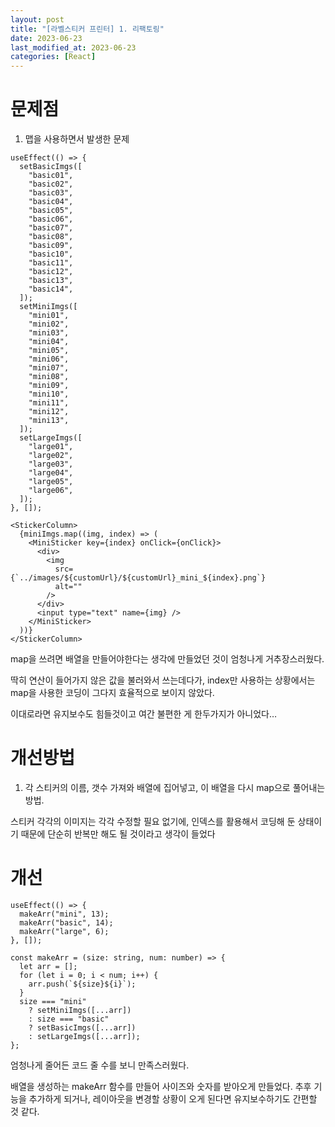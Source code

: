 ```yaml
---
layout: post
title: "[라벨스티커 프린터] 1. 리팩토링"
date: 2023-06-23
last_modified_at: 2023-06-23
categories: [React]
---
```


# 문제점

1. 맵을 사용하면서 발생한 문제

```tsx
useEffect(() => {
  setBasicImgs([
    "basic01",
    "basic02",
    "basic03",
    "basic04",
    "basic05",
    "basic06",
    "basic07",
    "basic08",
    "basic09",
    "basic10",
    "basic11",
    "basic12",
    "basic13",
    "basic14",
  ]);
  setMiniImgs([
    "mini01",
    "mini02",
    "mini03",
    "mini04",
    "mini05",
    "mini06",
    "mini07",
    "mini08",
    "mini09",
    "mini10",
    "mini11",
    "mini12",
    "mini13",
  ]);
  setLargeImgs([
    "large01",
    "large02",
    "large03",
    "large04",
    "large05",
    "large06",
  ]);
}, []);
```

```tsx
<StickerColumn>
  {miniImgs.map((img, index) => (
    <MiniSticker key={index} onClick={onClick}>
      <div>
        <img
          src={`../images/${customUrl}/${customUrl}_mini_${index}.png`}
          alt=""
        />
      </div>
      <input type="text" name={img} />
    </MiniSticker>
  ))}
</StickerColumn>
```

map을 쓰려면 배열을 만들어야한다는 생각에 만들었던 것이 엄청나게 거추장스러웠다.

딱히 연산이 들어가지 않은 값을 불러와서 쓰는데다가, index만 사용하는 상황에서는 map을 사용한 코딩이 그다지 효율적으로 보이지 않았다.

이대로라면 유지보수도 힘들것이고 여간 불편한 게 한두가지가 아니었다…

# 개선방법

1. 각 스티커의 이름, 갯수 가져와 배열에 집어넣고, 이 배열을 다시 map으로 풀어내는 방법.

스티커 각각의 이미지는 각각 수정할 필요 없기에, 인덱스를 활용해서 코딩해 둔 상태이기 때문에 단순히 반복만 해도 될 것이라고 생각이 들었다

# 개선

```tsx
useEffect(() => {
  makeArr("mini", 13);
  makeArr("basic", 14);
  makeArr("large", 6);
}, []);

const makeArr = (size: string, num: number) => {
  let arr = [];
  for (let i = 0; i < num; i++) {
    arr.push(`${size}${i}`);
  }
  size === "mini"
    ? setMiniImgs([...arr])
    : size === "basic"
    ? setBasicImgs([...arr])
    : setLargeImgs([...arr]);
};
```

엄청나게 줄어든 코드 줄 수를 보니 만족스러웠다.

배열을 생성하는 makeArr 함수를 만들어 사이즈와 숫자를 받아오게 만들었다. 추후 기능을 추가하게 되거나, 레이아웃을 변경할 상황이 오게 된다면 유지보수하기도 간편할 것 같다.
